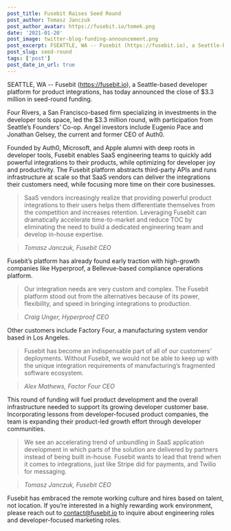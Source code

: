```yaml
---
post_title: Fusebit Raises Seed Round
post_author: Tomasz Janczuk
post_author_avatar: https://fusebit.io/tomek.png
date: '2021-01-20'
post_image: twitter-blog-funding-announcement.png
post_excerpt: FSEATTLE, WA -- Fusebit (https://fusebit.io), a Seattle-based developer platform for product integrations, has today announced the close of $3.3 million in seed-round funding...
post_slug: seed-round
tags: ['post']
post_date_in_url: true
---
```


SEATTLE, WA -- Fusebit (https://fusebit.io), a Seattle-based developer platform for product integrations, has today announced the close of $3.3 million in seed-round funding.

Four Rivers, a San Francisco-based firm specializing in investments in the developer tools space, led the $3.3 million round, with participation from Seattle’s Founders’ Co-op. Angel investors include Eugenio Pace and Jonathan Gelsey, the current and former CEO of Auth0.

Founded by Auth0, Microsoft, and Apple alumni with deep roots in developer tools, Fusebit enables SaaS engineering teams to quickly add powerful integrations to their products, while optimizing for developer joy and productivity. The Fusebit platform abstracts third-party APIs and runs infrastructure at scale so that SaaS vendors can deliver the integrations their customers need, while focusing more time on their core businesses.

> SaaS vendors increasingly realize that providing powerful product integrations to their users helps them differentiate themselves from the competition and increases retention. Leveraging Fusebit can dramatically accelerate time-to-market and reduce TOC by eliminating the need to build a dedicated engineering team and develop in-house expertise. 

> *Tomasz Janczuk, Fusebit CEO*

Fusebit’s platform has already found early traction with high-growth companies like Hyperproof, a Bellevue-based compliance operations platform.

> Our integration needs are very custom and complex. The Fusebit platform stood out from the alternatives because of its power, flexibility, and speed in bringing integrations to production.

> *Craig Unger, Hyperproof CEO*

Other customers include Factory Four, a manufacturing system vendor based in Los Angeles.

> Fusebit has become an indispensable part of all of our customers’ deployments. Without Fusebit, we would not be able to keep up with the unique integration requirements of manufacturing’s fragmented software ecosystem.

> *Alex Mathews, Factor Four CEO*

This round of funding will fuel product development and the overall infrastructure needed to support its growing developer customer base. Incorporating lessons from developer-focused product companies, the team is expanding their product-led growth effort through developer communities.

> We see an accelerating trend of unbundling in SaaS application development in which parts of the solution are delivered by partners instead of being built in-house. Fusebit wants to lead that trend when it comes to integrations, just like Stripe did for payments, and Twilio for messaging.

> *Tomasz Janczuk, Fusebit CEO*

Fusebit has embraced the remote working culture and hires based on talent, not location. If you’re interested in a highly rewarding work environment, please reach out to [contact@fusebit.io](mailto:contact@fusebit.io) to inquire about engineering roles and developer-focused marketing roles.
